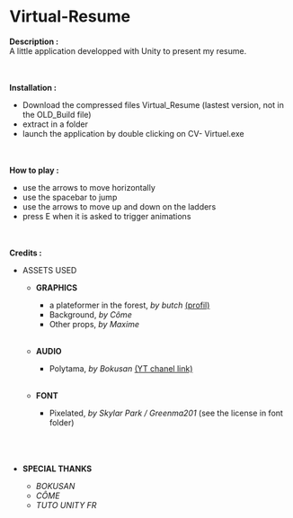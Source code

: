 # Virtual-Resume


<B>Description :</B><br>
A little application developped with Unity to present my resume.
<br><br><br>

<B>Installation :</B>
- Download the compressed files Virtual_Resume (lastest version, not in the OLD_Build file)
- extract in a folder
- launch the application by double clicking on CV- Virtuel.exe
</br></br></br>

<B>How to play :</B>
- use the arrows to move horizontally
- use the spacebar to jump
- use the arrows to move up and down on the ladders
- press E when it is asked to trigger animations
</br></br></br>

<B>Credits :</B>

- ASSETS USED


  - <B> GRAPHICS </B>
    - a plateformer in the forest, <I>by butch</I> <a href = https://opengameart.org/users/buch >(profil)</a>
    - Background, <I>by  Côme</I>
    - Other props, <I>by  Maxime</I></br></br>

   - <B> AUDIO</B>
     - Polytama, <I>by Bokusan</I> <a href = https://www.youtube.com/c/TranquilleOfficiel>(YT chanel link)</a></br></br>
   - <B>FONT</B>
      - Pixelated, <I>by Skylar Park / Greenma201</I> (see the license in font folder)</br></br></br></br>


- <B>SPECIAL  THANKS </B>

  - <I>BOKUSAN</I>
  - <I>CÔME</I>
  - <I>TUTO   UNITY  FR</I>


